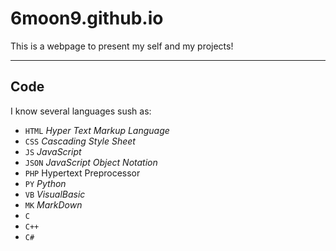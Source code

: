 # 6moon9.github.io
This is a webpage to present my self and my projects!
***
## Code
I know several languages sush as:
- `HTML` _Hyper Text Markup Language_
- `CSS` _Cascading Style Sheet_
- `JS` _JavaScript_
- `JSON` _JavaScript Object Notation_
- `PHP` Hypertext Preprocessor
- `PY` _Python_
- `VB` _VisualBasic_
- `MK` _MarkDown_
- `C`
- `C++`
- `C#`
